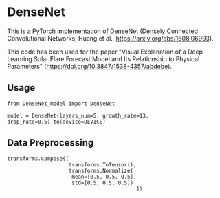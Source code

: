 # DenseNet
This is a PyTorch implementation of DenseNet (Densely Connected Convolutional Networks, Huang et al., https://arxiv.org/abs/1608.06993).

This code has been used for the paper "Visual Explanation of a Deep Learning Solar Flare Forecast Model and Its Relationship to Physical Parameters" (https://doi.org/10.3847/1538-4357/abdebe).

## Usage
```
from DenseNet_model import DenseNet

model = DenseNet(layers_num=5, growth_rate=13, drop_rate=0.5).to(device=DEVICE)
```

## Data Preprocessing
```
transforms.Compose([
                    transforms.ToTensor(),
                    transforms.Normalize(
                     mean=[0.5, 0.5, 0.5],
                     std=[0.5, 0.5, 0.5])
                                          ])
```
